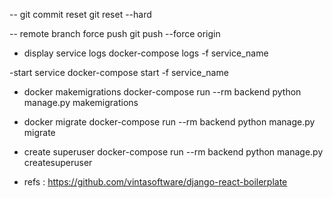 

-- git commit reset
git reset --hard <hash-code>

-- remote branch force push
git push --force origin <branch-name>


- display service logs
docker-compose logs -f service_name

-start service
docker-compose start -f service_name

- docker makemigrations
docker-compose run --rm backend python manage.py makemigrations

- docker migrate
docker-compose run --rm backend python manage.py migrate

- create superuser
docker-compose run --rm backend python manage.py createsuperuser


- refs : 
https://github.com/vintasoftware/django-react-boilerplate


